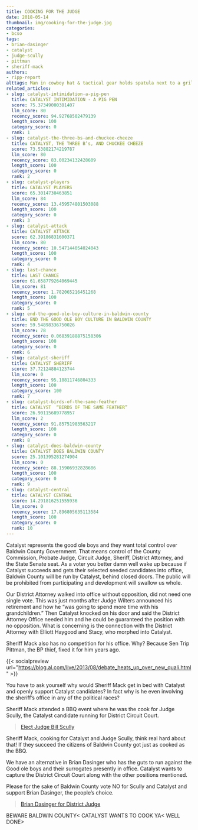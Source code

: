 ```yaml
---
title: COOKING FOR THE JUDGE
date: 2018-05-14
thumbnail: img/cooking-for-the-judge.jpg
categories:
- bcso
tags:
- brian-dasinger
- catalyst
- judge-scully
- pittman
- sheriff-mack
authors:
- ripp-report
alttags: Man in cowboy hat & tactical gear holds spatula next to a grill, symbolizing control and influence over Baldwin County gov...
related_articles:
- slug: catalyst-intimidation-a-pig-pen
  title: CATALYST INTIMIDATION - A PIG PEN
  score: 75.37349000381407
  llm_score: 80
  recency_score: 94.92768502479139
  length_score: 100
  category_score: 0
  rank: 1
- slug: catalyst-the-three-bs-and-chuckee-cheeze
  title: CATALYST, THE THREE B’s, AND CHUCKEE CHEEZE
  score: 73.53882174219787
  llm_score: 80
  recency_score: 83.00234132428609
  length_score: 100
  category_score: 0
  rank: 2
- slug: catalyst-players
  title: CATALYST PLAYERS
  score: 65.3014730463851
  llm_score: 84
  recency_score: 13.459574801503088
  length_score: 100
  category_score: 0
  rank: 3
- slug: catalyst-attack
  title: CATALYST ATTACK
  score: 62.39186831600371
  llm_score: 80
  recency_score: 10.547144054024043
  length_score: 100
  category_score: 0
  rank: 4
- slug: last-chance
  title: LAST CHANCE
  score: 61.658779264069445
  llm_score: 81
  recency_score: 1.782065216451268
  length_score: 100
  category_score: 0
  rank: 5
- slug: end-the-good-ole-boy-culture-in-baldwin-county
  title: END THE GOOD OLE BOY CULTURE IN BALDWIN COUNTY
  score: 59.54898336750026
  llm_score: 78
  recency_score: 0.06839188875158306
  length_score: 100
  category_score: 0
  rank: 6
- slug: catalyst-sheriff
  title: CATALYST SHERIFF
  score: 37.72124884123744
  llm_score: 0
  recency_score: 95.18811746804333
  length_score: 100
  category_score: 100
  rank: 7
- slug: catalyst-birds-of-the-same-feather
  title: CATALYST  “BIRDS OF THE SAME FEATHER”
  score: 26.90115689778957
  llm_score: 2
  recency_score: 91.85751983563217
  length_score: 100
  category_score: 0
  rank: 8
- slug: catalyst-does-baldwin-county
  title: CATALYST DOES BALDWIN COUNTY
  score: 25.101395281274904
  llm_score: 0
  recency_score: 88.15906932828686
  length_score: 100
  category_score: 0
  rank: 9
- slug: catalyst-central
  title: CATALYST CENTRAL
  score: 14.291816251555936
  llm_score: 0
  recency_score: 17.896805635113584
  length_score: 100
  category_score: 0
  rank: 10
---
```

Catalyst represents the good ole boys and they want total control over Baldwin County Government. That means control of the County Commission, Probate Judge, Circuit Judge, Sheriff, District Attorney, and the State Senate seat. As a voter you better damn well wake up because if Catalyst succeeds and gets their selected seeded candidates into office, Baldwin County will be run by Catalyst, behind closed doors. The public will be prohibited from participating and development will swallow us whole. 

Our District Attorney walked into office without opposition, did not need one single vote. This was just months after Judge Wilters announced his retirement and how he “was going to spend more time with his grandchildren.” Then Catalyst knocked on his door and said the District Attorney Office needed him and he could be guaranteed the position with no opposition. What is concerning is the connection with the District Attorney with Elliott Haygood and Stacy, who morphed into Catalyst.

Sheriff Mack also has no competition for his office. Why? Because Sen Trip Pittman, the BP thief, fixed it for him years ago.

{{< socialpreview url="https://blog.al.com/live/2013/08/debate_heats_up_over_new_quali.html" >}}

You have to ask yourself why would Sheriff Mack get in bed with Catalyst and openly support Catalyst candidates? In fact why is he even involving the sheriff’s office in any of the political races?

Sheriff Mack attended a BBQ event where he was the cook for Judge Scully, the Catalyst candidate running for District Circuit Court.

> [Elect Judge Bill Scully](https://www.facebook.com/Elect-Judge-Bill-Scully-816082391883922/)

Sheriff Mack, cooking for Catalyst and Judge Scully, think real hard about that! If they succeed the citizens of Baldwin County got just as cooked as the BBQ.

We have an alternative in Brian Dasinger who has the guts to run against the Good ole boys and their surrogates presently in office. Catalyst wants to capture the District Circuit Court along with the other positions mentioned.

Please for the sake of Baldwin County vote NO for Scully and Catalyst and support Brian Dasinger, the people’s choice.

> [Brian Dasinger for District Judge](https://www.facebook.com/dasinger4judge/)

BEWARE BALDWIN COUNTY< CATALYST WANTS TO COOK YA< WELL DONE>
